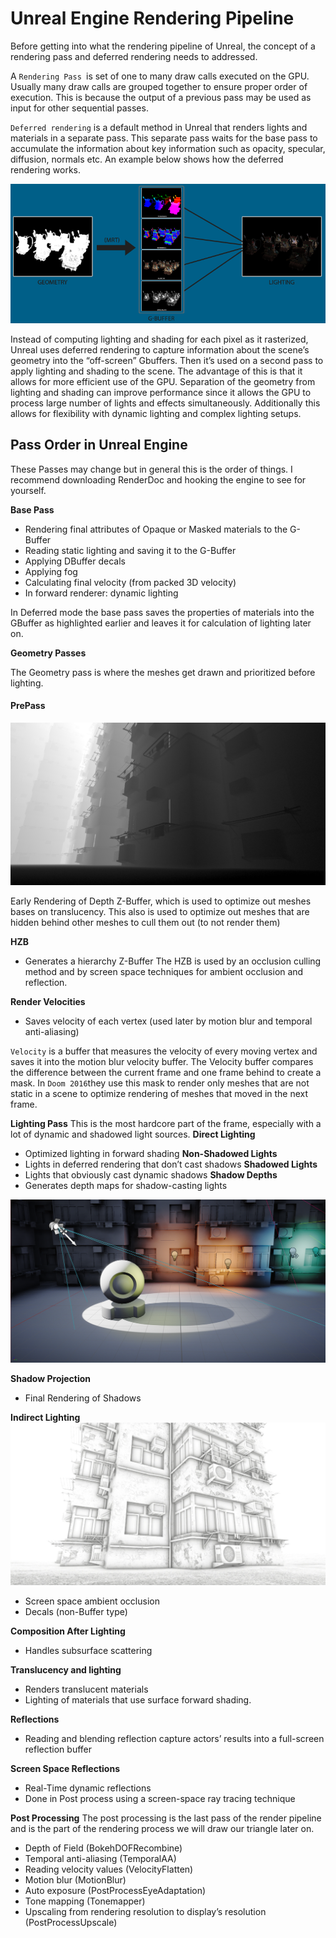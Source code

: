 # Unreal Engine Rendering Pipeline

Before getting into what the rendering pipeline of Unreal, the concept of a rendering pass and deferred rendering needs to addressed.

A `Rendering Pass `is set of one to many draw calls executed on the GPU. Usually many draw calls are grouped together to ensure proper order of execution. This
is because the output of a previous pass may be used as input for other sequential passes.

`Deferred rendering` is a default method in Unreal that renders lights and materials in a separate pass. This separate pass waits for the base pass to accumulate
the information about key information such as opacity, specular, diffusion, normals etc. An example below shows how the deferred rendering works.

![[Unreal Engine Render Dependency Graph/Diagrams/DeferredRender.png]](https://github.com/staticJPL/Render-Dependency-Graph-Documentation/blob/a49756d90f6362b9a8ab10e4ac16edddac530e03/Diagrams/DeferredRender.png)

Instead of computing lighting and shading for each pixel as it rasterized, Unreal uses deferred rendering to capture information about the scene’s geometry into
the “off-screen” Gbuffers. Then it’s used on a second pass to apply lighting and shading to the scene. The advantage of this is that it allows for more efficient use
of the GPU. Separation of the geometry from lighting and shading can improve performance since it allows the GPU to process large number of lights and
effects simultaneously. Additionally this allows for flexibility with dynamic lighting and complex lighting setups.

## Pass Order in Unreal Engine

These Passes may change but in general this is the order of things. I recommend downloading RenderDoc and hooking the engine to see for yourself.

**Base Pass**
- Rendering final attributes of Opaque or Masked materials to the G-Buffer
- Reading static lighting and saving it to the G-Buffer
- Applying DBuffer decals
- Applying fog
- Calculating final velocity (from packed 3D velocity)
- In forward renderer: dynamic lighting

In Deferred mode the base pass saves the properties of materials into the GBuffer as highlighted earlier and leaves it for calculation of lighting later on.

**Geometry Passes**

The Geometry pass is where the meshes get drawn and prioritized before lighting.

#### PrePass

![[Unreal Engine Render Dependency Graph/Diagrams/PrePass.png]](https://github.com/staticJPL/Render-Dependency-Graph-Documentation/blob/a49756d90f6362b9a8ab10e4ac16edddac530e03/Diagrams/PrePass.png)

Early Rendering of Depth Z-Buffer, which is used to optimize out meshes bases on translucency. This also is used to optimize out meshes that are hidden behind
other meshes to cull them out (to not render them)

**HZB**
- Generates a hierarchy Z-Buffer
The HZB is used by an occlusion culling method and by screen space techniques for ambient occlusion and reflection.

**Render Velocities**
- Saves velocity of each vertex (used later by motion blur and temporal anti-aliasing)

`Velocity` is a buffer that measures the velocity of every moving vertex and saves it into the motion blur velocity buffer. The Velocity buffer compares the difference between the current frame and one frame behind to create a mask. In `Doom 2016`they use this mask to render only meshes that are not static in a
scene to optimize rendering of meshes that moved in the next frame.

**Lighting Pass**
This is the most hardcore part of the frame, especially with a lot of dynamic and shadowed light sources.
**Direct Lighting**
- Optimized lighting in forward shading
**Non-Shadowed Lights**
- Lights in deferred rendering that don’t cast shadows
**Shadowed Lights**
- Lights that obviously cast dynamic shadows
**Shadow Depths**
- Generates depth maps for shadow-casting lights

![[Unreal Engine Render Dependency Graph/Diagrams/ShadowProjection.png]](https://github.com/staticJPL/Render-Dependency-Graph-Documentation/blob/a49756d90f6362b9a8ab10e4ac16edddac530e03/Diagrams/ShadowProjection.png)

**Shadow Projection**
- Final Rendering of Shadows

**Indirect Lighting**
![[Unreal Engine Render Dependency Graph/Diagrams/IndirectLighting.png]](https://github.com/staticJPL/Render-Dependency-Graph-Documentation/blob/a49756d90f6362b9a8ab10e4ac16edddac530e03/Diagrams/IndirectLighting.png)
- Screen space ambient occlusion
- Decals (non-Buffer type)

**Composition After Lighting**
- Handles subsurface scattering

**Translucency and lighting**
- Renders translucent materials
- Lighting of materials that use surface forward shading.

**Reflections**
- Reading and blending reflection capture actors’ results into a full-screen reflection buffer
  
**Screen Space Reflections**
- Real-Time dynamic reflections
- Done in Post process using a screen-space ray tracing technique

**Post Processing**
The post processing is the last pass of the render pipeline and is the part of the rendering process we will draw our triangle later on.

- Depth of Field (BokehDOFRecombine)
- Temporal anti-aliasing (TemporalAA)
- Reading velocity values (VelocityFlatten)
- Motion blur (MotionBlur)
- Auto exposure (PostProcessEyeAdaptation)
- Tone mapping (Tonemapper)
- Upscaling from rendering resolution to display’s resolution (PostProcessUpscale)
